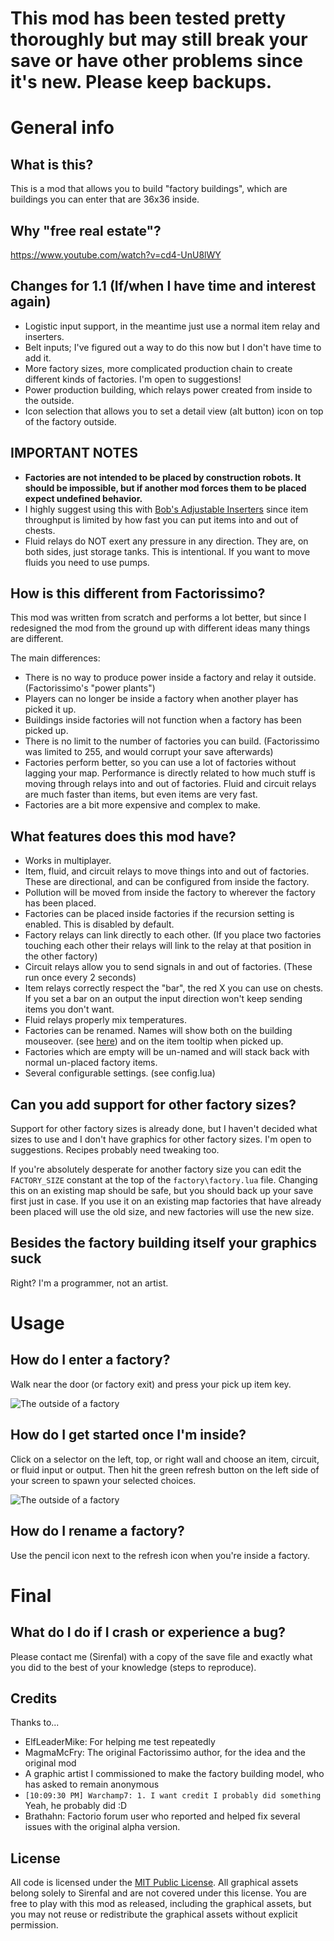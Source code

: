 # **This mod has been tested pretty thoroughly but may still break your save or have other problems since it's new. Please keep backups.**

# General info

## What is this?
This is a mod that allows you to build "factory buildings", which are buildings you can enter that are 36x36 inside.

## Why "free real estate"?
https://www.youtube.com/watch?v=cd4-UnU8lWY

## Changes for 1.1 (If/when I have time and interest again)

- Logistic input support, in the meantime just use a normal item relay and inserters.
- Belt inputs; I've figured out a way to do this now but I don't have time to add it.
- More factory sizes, more complicated production chain to create different kinds of factories. I'm open to suggestions!
- Power production building, which relays power created from inside to the outside.
- Icon selection that allows you to set a detail view (alt button) icon on top of the factory outside.

## IMPORTANT NOTES
- **Factories are not intended to be placed by construction robots. It should be impossible, but if another mod forces them to be placed expect undefined behavior.**
- I highly suggest using this with [Bob's Adjustable Inserters](https://mods.factorio.com/mods/Bobingabout/bobinserters) since item throughput is limited by how fast you can put items into and out of chests.
- Fluid relays do NOT exert any pressure in any direction. They are, on both sides, just storage tanks. This is intentional. If you want to move fluids you need to use pumps.

## How is this different from Factorissimo?

This mod was written from scratch and performs a lot better, but since I redesigned the mod from the ground up with different ideas many things are different.

The main differences:

- There is no way to produce power inside a factory and relay it outside. (Factorissimo's "power plants")
- Players can no longer be inside a factory when another player has picked it up.
- Buildings inside factories will not function when a factory has been picked up.
- There is no limit to the number of factories you can build. (Factorissimo was limited to 255, and would corrupt your save afterwards)
- Factories perform better, so you can use a lot of factories without lagging your map. Performance is directly related to how much stuff is moving through relays into and out of factories. Fluid and circuit relays are much faster than items, but even items are very fast.
- Factories are a bit more expensive and complex to make.

## What features does this mod have?

- Works in multiplayer.
- Item, fluid, and circuit relays to move things into and out of factories. These are directional, and can be configured from inside the factory.
- Pollution will be moved from inside the factory to wherever the factory has been placed.
- Factories can be placed inside factories if the recursion setting is enabled. This is disabled by default.
- Factory relays can link directly to each other. (If you place two factories touching each other their relays will link to the relay at that position in the other factory)
- Circuit relays allow you to send signals in and out of factories. (These run once every 2 seconds)
- Item relays correctly respect the "bar", the red X you can use on chests. If you set a bar on an output the input direction won't keep sending items you don't want.
- Fluid relays properly mix temperatures.
- Factories can be renamed. Names will show both on the building mouseover. (see [here](https://github.com/sirenfal-factorio/Free-Real-Estate/blob/master/Screenshots/outside_1.jpg)) and on the item tooltip when picked up.
- Factories which are empty will be un-named and will stack back with normal un-placed factory items.
- Several configurable settings. (see config.lua)

## Can you add support for other factory sizes?

Support for other factory sizes is already done, but I haven't decided what sizes to use and I don't have graphics for other factory sizes. I'm open to suggestions. Recipes probably need tweaking too.

If you're absolutely desperate for another factory size you can edit the `FACTORY_SIZE` constant at the top of the `factory\factory.lua` file. Changing this on an existing map should be safe, but you should back up your save first just in case. If you use it on an existing map factories that have already been placed will use the old size, and new factories will use the new size.

## Besides the factory building itself your graphics suck

Right? I'm a programmer, not an artist.




# Usage

## How do I enter a factory?
Walk near the door (or factory exit) and press your pick up item key.

![The outside of a factory](https://github.com/sirenfal-factorio/Free-Real-Estate/blob/master/Screenshots/outside_1.jpg)

## How do I get started once I'm inside?

Click on a selector on the left, top, or right wall and choose an item, circuit, or fluid input or output. Then hit the green refresh button on the left side of your screen to spawn your selected choices.

![The outside of a factory](https://github.com/sirenfal-factorio/Free-Real-Estate/blob/master/Screenshots/configure_1.jpg)

## How do I rename a factory?

Use the pencil icon next to the refresh icon when you're inside a factory.




# Final

## What do I do if I crash or experience a bug?

Please contact me (Sirenfal) with a copy of the save file and exactly what you did to the best of your knowledge (steps to reproduce).

## Credits

Thanks to...

- ElfLeaderMike: For helping me test repeatedly
- MagmaMcFry: The original Factorissimo author, for the idea and the original mod
- A graphic artist I commissioned to make the factory building model, who has asked to remain anonymous
- `[10:09:30 PM] Warchamp7: 1. I want credit I probably did something` Yeah, he probably did :D
- Brathahn: Factorio forum user who reported and helped fix several issues with the original alpha version.

## License

All code is licensed under the [MIT Public License](https://opensource.org/licenses/mit-license.php). All graphical assets belong solely to Sirenfal and are not covered under this license. You are free to play with this mod as released, including the graphical assets, but you may not reuse or redistribute the graphical assets without explicit permission.
